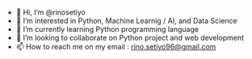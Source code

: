 - 👋 Hi, I’m @rinosetiyo
- 👀 I’m interested in Python, Machine Learnig / AI, and Data Science
- 🌱 I’m currently learning Python programming language
- 💞️ I’m looking to collaborate on Python project and web development
- 📫 How to reach me on my email : rino.setiyo96@gmail.com

<!---
rinosetiyo/rinosetiyo is a ✨ special ✨ repository because its `README.md` (this file) appears on your GitHub profile.
You can click the Preview link to take a look at your changes.
--->
